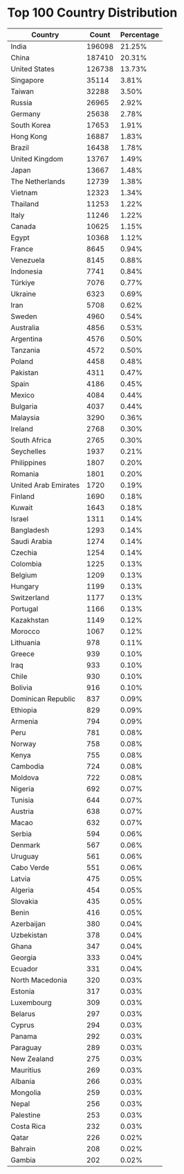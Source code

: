 # Top 100 Country Distribution
| Country | Count | Percentage |
|----|----|----|
| India | 196098 | 21.25% |
| China | 187410 | 20.31% |
| United States | 126738 | 13.73% |
| Singapore | 35114 | 3.81% |
| Taiwan | 32288 | 3.50% |
| Russia | 26965 | 2.92% |
| Germany | 25638 | 2.78% |
| South Korea | 17653 | 1.91% |
| Hong Kong | 16887 | 1.83% |
| Brazil | 16438 | 1.78% |
| United Kingdom | 13767 | 1.49% |
| Japan | 13667 | 1.48% |
| The Netherlands | 12739 | 1.38% |
| Vietnam | 12323 | 1.34% |
| Thailand | 11253 | 1.22% |
| Italy | 11246 | 1.22% |
| Canada | 10625 | 1.15% |
| Egypt | 10368 | 1.12% |
| France | 8645 | 0.94% |
| Venezuela | 8145 | 0.88% |
| Indonesia | 7741 | 0.84% |
| Türkiye | 7076 | 0.77% |
| Ukraine | 6323 | 0.69% |
| Iran | 5708 | 0.62% |
| Sweden | 4960 | 0.54% |
| Australia | 4856 | 0.53% |
| Argentina | 4576 | 0.50% |
| Tanzania | 4572 | 0.50% |
| Poland | 4458 | 0.48% |
| Pakistan | 4311 | 0.47% |
| Spain | 4186 | 0.45% |
| Mexico | 4084 | 0.44% |
| Bulgaria | 4037 | 0.44% |
| Malaysia | 3290 | 0.36% |
| Ireland | 2768 | 0.30% |
| South Africa | 2765 | 0.30% |
| Seychelles | 1937 | 0.21% |
| Philippines | 1807 | 0.20% |
| Romania | 1801 | 0.20% |
| United Arab Emirates | 1720 | 0.19% |
| Finland | 1690 | 0.18% |
| Kuwait | 1643 | 0.18% |
| Israel | 1311 | 0.14% |
| Bangladesh | 1293 | 0.14% |
| Saudi Arabia | 1274 | 0.14% |
| Czechia | 1254 | 0.14% |
| Colombia | 1225 | 0.13% |
| Belgium | 1209 | 0.13% |
| Hungary | 1199 | 0.13% |
| Switzerland | 1177 | 0.13% |
| Portugal | 1166 | 0.13% |
| Kazakhstan | 1149 | 0.12% |
| Morocco | 1067 | 0.12% |
| Lithuania | 978 | 0.11% |
| Greece | 939 | 0.10% |
| Iraq | 933 | 0.10% |
| Chile | 930 | 0.10% |
| Bolivia | 916 | 0.10% |
| Dominican Republic | 837 | 0.09% |
| Ethiopia | 829 | 0.09% |
| Armenia | 794 | 0.09% |
| Peru | 781 | 0.08% |
| Norway | 758 | 0.08% |
| Kenya | 755 | 0.08% |
| Cambodia | 724 | 0.08% |
| Moldova | 722 | 0.08% |
| Nigeria | 692 | 0.07% |
| Tunisia | 644 | 0.07% |
| Austria | 638 | 0.07% |
| Macao | 632 | 0.07% |
| Serbia | 594 | 0.06% |
| Denmark | 567 | 0.06% |
| Uruguay | 561 | 0.06% |
| Cabo Verde | 551 | 0.06% |
| Latvia | 475 | 0.05% |
| Algeria | 454 | 0.05% |
| Slovakia | 435 | 0.05% |
| Benin | 416 | 0.05% |
| Azerbaijan | 380 | 0.04% |
| Uzbekistan | 378 | 0.04% |
| Ghana | 347 | 0.04% |
| Georgia | 333 | 0.04% |
| Ecuador | 331 | 0.04% |
| North Macedonia | 320 | 0.03% |
| Estonia | 317 | 0.03% |
| Luxembourg | 309 | 0.03% |
| Belarus | 297 | 0.03% |
| Cyprus | 294 | 0.03% |
| Panama | 292 | 0.03% |
| Paraguay | 289 | 0.03% |
| New Zealand | 275 | 0.03% |
| Mauritius | 269 | 0.03% |
| Albania | 266 | 0.03% |
| Mongolia | 259 | 0.03% |
| Nepal | 256 | 0.03% |
| Palestine | 253 | 0.03% |
| Costa Rica | 232 | 0.03% |
| Qatar | 226 | 0.02% |
| Bahrain | 208 | 0.02% |
| Gambia | 202 | 0.02% |
